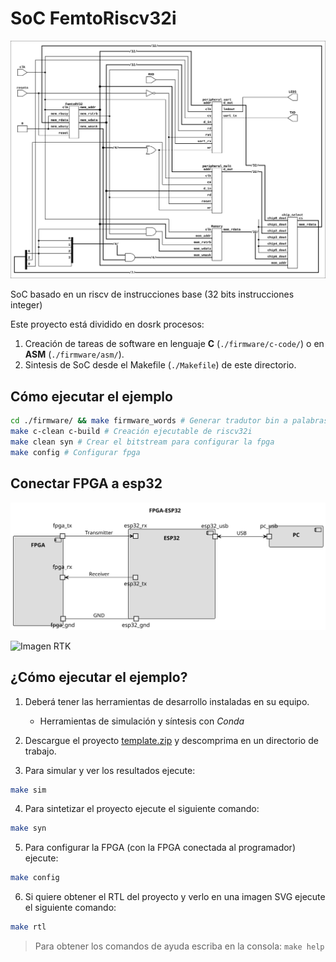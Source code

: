<!-- LTeX: enabled=true language=es -->
<!-- :set spell! -->
<!-- :MarkdownPreview -->
<!-- :GenTocMarked -->

# SoC FemtoRiscv32i

![SoC FemtoR32i](./docs/SOC.svg)


SoC basado en un riscv de instrucciones base (32 bits instrucciones integer)

Este proyecto está dividido en dosrk procesos:

1. Creación de tareas de software en lenguaje **C** (`./firmware/c-code/`) o en **ASM** (`./firmware/asm/`).
2. Sintesis de SoC desde el Makefile (`./Makefile`) de este directorio.

## Cómo ejecutar el ejemplo

```bash
cd ./firmware/ && make firmware_words # Generar tradutor bin a palabras. Solo se ejecuta una ÚNICA VEZ
make c-clean c-build # Creación ejecutable de riscv32i
make clean syn # Crear el bitstream para configurar la fpga
make config # Configurar fpga
```
## Conectar FPGA a esp32

![fpga-esp32](./docs/soc-esp32.svg)

![Imagen RTK](./blink.png)

## ¿Cómo ejecutar el ejemplo?

1. Deberá tener las herramientas de desarrollo instaladas en su equipo.
    * Herramientas de simulación y síntesis con *Conda*

2. Descargue el proyecto [template.zip](./template.zip) y descomprima en un directorio de trabajo.

3. Para simular y ver los resultados ejecute:
```bash
make sim
```

4. Para sintetizar el proyecto ejecute el siguiente comando:
```bash
make syn
```

5. Para configurar la FPGA (con la FPGA conectada al programador) ejecute:
```bash
make config
```

6. Si quiere obtener el RTL del proyecto y verlo en una imagen SVG ejecute el siguiente comando:
```bash
make rtl
```

> Para obtener los comandos de ayuda escriba en la consola: `make help`
